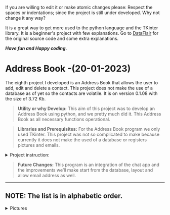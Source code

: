 If you are willing to edit it or make atomic changes please:
Respect the spaces or indentations; since the project is still under developed. Why not change it any way?

It is a great way to get more used to the python language and the TKinter library.
It is a beginner's project with few explanations. Go to [DataFlair](https://data-flair.training/blogs/alarm-clock-python/) for the original source code and some extra explanations.

***Have fun and Happy coding.***

# Address Book -(20-01-2023)

The eighth project I developed is an Address Book that allows the user to add, edit and delete a contact. This project does not make the use of a database as of yet so the contacts are volatile. It is on version 0.1.08 with the size of 3.72 Kb.

> **Utility or why Develop:** This aim of this project was to develop an Address Book using python, and we pretty much did it. This Address Book as all necessary functions operational.

> **Libraries and Prerequisites:** For the Address Book program we only used TKinter. This project was not so complicated to make because currently it does not make the used of a database or registers pictures and emails.


<details><summary>Project instruction:</summary>

  <p>
    
 ```
   """
    GIT: @drafonsopena
    + The objective is to create an Address Book using Python.
    | Group:
    +-+---------------- 1 ----------------
    | Prerequisites:
    | Install libraries (eg: pip3 install tk)
    | Basic Python skills
    | Use a virtual environment
    +---------------- 2 ----------------
    | Project File Structure:
    | Import all the needed libraries/modules
    | Create display window
    | Create labels, functions and buttons
    +---------------- 3 ----------------
    | All necessary libraries for the Address Book:
    | from tkinter import *
    +------------------------------------
  """
```  
    
</p>
  
</details>


> **Future Changes:** This program is an integration of the chat app and the improvements we’ll make start from the database, layout and allow email address as well.

---
  
  ## NOTE: The list is in alphabetic order.
  
  
<details><summary>Pictures</summary>
    
  <p>
    
    **Picture 1**: Address Book main window
    
    
    ![addressBookOne](https://user-images.githubusercontent.com/72225601/216113576-ebbd80a5-af71-4861-81f4-00a02fa57af2.png)
    

    **Picture 2:** Address Book adding new contact
    
    
    ![addressBookTwo](https://user-images.githubusercontent.com/72225601/216113735-6eb43186-e994-4578-8cbe-30cc91e5200f.png)
    

    **Picture 3:** Address Book deleting a contact
    
    
    ![addressBookThree](https://user-images.githubusercontent.com/72225601/216113900-bfd9c61a-c800-41ac-90db-1f2556bfba63.png)
    
    
  </p>
    
</details>









